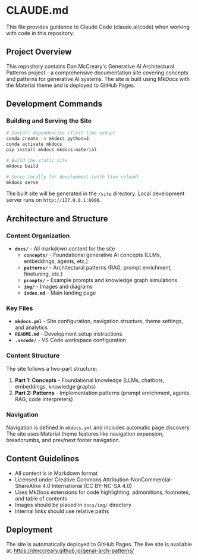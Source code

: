 # CLAUDE.md

This file provides guidance to Claude Code (claude.ai/code) when working with code in this repository.

## Project Overview

This repository contains Dan McCreary's Generative AI Architectural Patterns project - a comprehensive documentation site covering concepts and patterns for generative AI systems. The site is built using MkDocs with the Material theme and is deployed to GitHub Pages.

## Development Commands

### Building and Serving the Site
```bash
# Install dependencies (first time setup)
conda create -n mkdocs python=3
conda activate mkdocs
pip install mkdocs mkdocs-material

# Build the static site
mkdocs build

# Serve locally for development (with live reload)
mkdocs serve
```

The built site will be generated in the `/site` directory. Local development server runs on `http://127.0.0.1:8000`.

## Architecture and Structure

### Content Organization
- **`docs/`** - All markdown content for the site
  - **`concepts/`** - Foundational generative AI concepts (LLMs, embeddings, agents, etc.)
  - **`patterns/`** - Architectural patterns (RAG, prompt enrichment, finetuning, etc.)
  - **`prompts/`** - Example prompts and knowledge graph simulations
  - **`img/`** - Images and diagrams
  - **`index.md`** - Main landing page

### Key Files
- **`mkdocs.yml`** - Site configuration, navigation structure, theme settings, and analytics
- **`README.md`** - Development setup instructions
- **`.vscode/`** - VS Code workspace configuration

### Content Structure
The site follows a two-part structure:
1. **Part 1: Concepts** - Foundational knowledge (LLMs, chatbots, embeddings, knowledge graphs)
2. **Part 2: Patterns** - Implementation patterns (prompt enrichment, agents, RAG, code interpreters)

### Navigation
Navigation is defined in `mkdocs.yml` and includes automatic page discovery. The site uses Material theme features like navigation expansion, breadcrumbs, and prev/next footer navigation.

## Content Guidelines

- All content is in Markdown format
- Licensed under Creative Commons Attribution-NonCommercial-ShareAlike 4.0 International (CC BY-NC-SA 4.0)
- Uses MkDocs extensions for code highlighting, admonitions, footnotes, and table of contents
- Images should be placed in `docs/img/` directory
- Internal links should use relative paths

## Deployment

The site is automatically deployed to GitHub Pages. The live site is available at: https://dmccreary.github.io/genai-arch-patterns/
